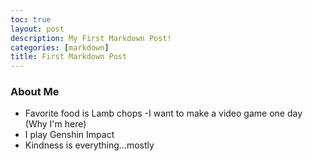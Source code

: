 ```yaml
---
toc: true
layout: post
description: My First Markdown Post!
categories: [markdown]
title: First Markdown Post
---
```



### About Me
- Favorite food is Lamb chops
-I want to make a video game one day (Why I'm here) 
- I play Genshin Impact
- Kindness is everything...mostly
